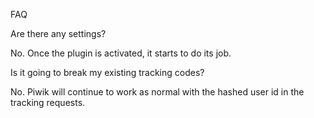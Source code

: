FAQ

Are there any settings?

No. Once the plugin is activated, it starts to do its job.

Is it going to break my existing tracking codes?

No. Piwik will continue to work as normal with the hashed user id in the tracking requests.